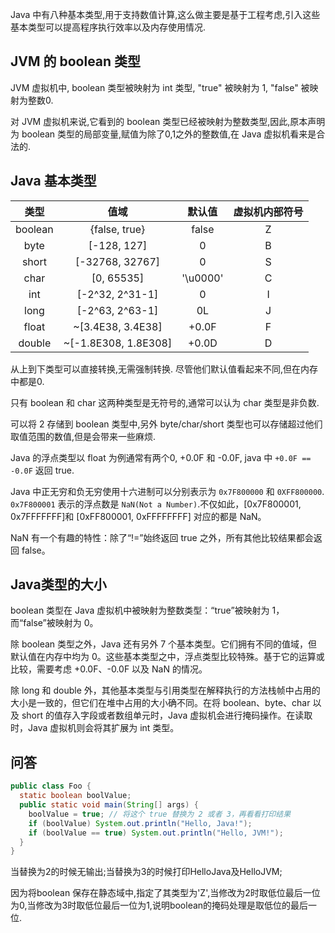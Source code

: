 Java 中有八种基本类型,用于支持数值计算,这么做主要是基于工程考虑,引入这些基本类型可以提高程序执行效率以及内存使用情况.

## JVM 的 boolean 类型

JVM 虚拟机中, boolean 类型被映射为 int 类型, "true" 被映射为 1, "false" 被映射为整数0.

对 JVM 虚拟机来说,它看到的 boolean 类型已经被映射为整数类型,因此,原本声明为 boolean 类型的局部变量,赋值为除了0,1之外的整数值,在 Java 虚拟机看来是合法的.

## Java 基本类型

| 类型 | 值域 | 默认值 | 虚拟机内部符号 |
|:----:|:---:|:------:|:-------------:|
| boolean | {false, true} | false | Z |
| byte | [-128, 127] | 0 | B |
| short | [-32768, 32767] | 0 | S |
| char | [0, 65535] | '\u0000' | C |
| int | [-2^32, 2^31-1] | 0 | I |
| long | [-2^63, 2^63-1] | 0L | J |
| float | ~[3.4E38, 3.4E38] | +0.0F | F |
| double | ~[-1.8E308, 1.8E308] | +0.0D | D |

从上到下类型可以直接转换,无需强制转换. 尽管他们默认值看起来不同,但在内存中都是0.

只有 boolean 和 char 这两种类型是无符号的,通常可以认为 char 类型是非负数.

可以将 2 存储到 boolean 类型中,另外 byte/char/short 类型也可以存储超过他们取值范围的数值,但是会带来一些麻烦.

Java 的浮点类型以 float 为例通常有两个0, +0.0F 和 -0.0F, java 中 `+0.0F == -0.0F` 返回 true.

Java 中正无穷和负无穷使用十六进制可以分别表示为 `0x7F800000` 和 `0XFF800000`. `0x7F800001` 表示的浮点数是 `NaN(Not a Number)`.不仅如此，[0x7F800001, 0x7FFFFFFF]和 [0xFF800001, 0xFFFFFFFF] 对应的都是 NaN。

NaN 有一个有趣的特性：除了“!=”始终返回 true 之外，所有其他比较结果都会返回 false。

## Java类型的大小

boolean 类型在 Java 虚拟机中被映射为整数类型：“true”被映射为 1，而“false”被映射为 0。

除 boolean 类型之外，Java 还有另外 7 个基本类型。它们拥有不同的值域，但默认值在内存中均为 0。这些基本类型之中，浮点类型比较特殊。基于它的运算或比较，需要考虑 +0.0F、-0.0F 以及 NaN 的情况。

除 long 和 double 外，其他基本类型与引用类型在解释执行的方法栈帧中占用的大小是一致的，但它们在堆中占用的大小确不同。在将 boolean、byte、char 以及 short 的值存入字段或者数组单元时，Java 虚拟机会进行掩码操作。在读取时，Java 虚拟机则会将其扩展为 int 类型。

## 问答

```java
public class Foo {
  static boolean boolValue;
  public static void main(String[] args) {
    boolValue = true; // 将这个 true 替换为 2 或者 3，再看看打印结果
    if (boolValue) System.out.println("Hello, Java!");
    if (boolValue == true) System.out.println("Hello, JVM!");
  }
}
```

当替换为2的时候无输出;当替换为3的时候打印HelloJava及HelloJVM;

因为将boolean 保存在静态域中,指定了其类型为'Z',当修改为2时取低位最后一位为0,当修改为3时取低位最后一位为1,说明boolean的掩码处理是取低位的最后一位.